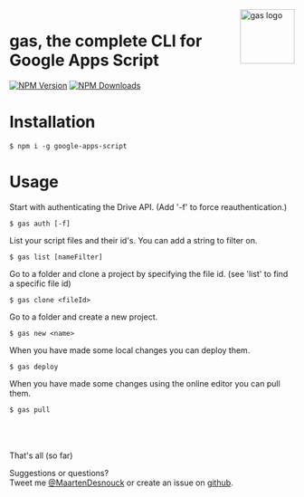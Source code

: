 <img src="https://raw.githubusercontent.com/MaartenDesnouck/google-apps-script/master/images/logo/gas-logo.png" alt="gas logo" title="gas" align="right" height="96" width="96"/>

# gas, the complete CLI for Google Apps Script

[![NPM Version](http://img.shields.io/npm/v/google-apps-script.svg?style=flat)](https://www.npmjs.org/package/google-apps-script) [![NPM Downloads](https://img.shields.io/npm/dt/google-apps-script.svg?style=flat)](https://www.npmjs.org/package/google-apps-script)

# Installation

```
$ npm i -g google-apps-script
```

# Usage

Start with authenticating the Drive API. (Add '-f' to force reauthentication.)

```
$ gas auth [-f]
```

List your script files and their id's. You can add a string to filter on.

```
$ gas list [nameFilter]
```

Go to a folder and clone a project by specifying the file id. (see 'list' to find a specific file id)

```
$ gas clone <fileId>
```

Go to a folder and create a new project.

```
$ gas new <name>
```

When you have made some local changes you can deploy them.

```
$ gas deploy
```

When you have made some changes using the online editor you can pull them.

```
$ gas pull
```

<br><br>
<br>
That's all (so far)

Suggestions or questions?   
Tweet me [@MaartenDesnouck](https://twitter.com/MaartenDesnouck) or
create an issue on [github](https://github.com/MaartenDesnouck/google-apps-script/issues/new).
